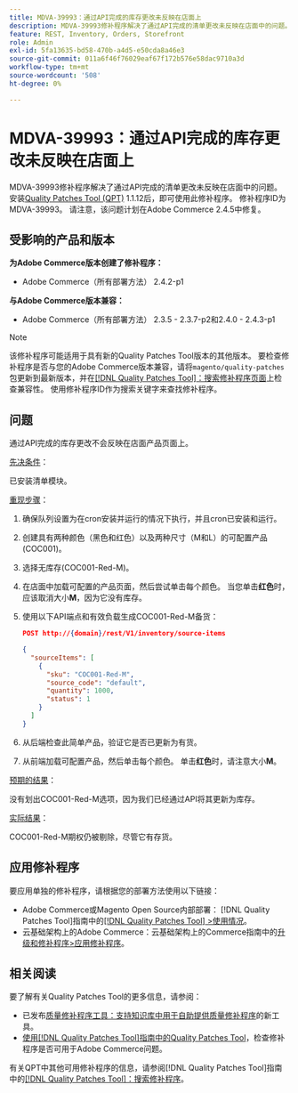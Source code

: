 ```yaml
---
title: MDVA-39993：通过API完成的库存更改未反映在店面上
description: MDVA-39993修补程序解决了通过API完成的清单更改未反映在店面中的问题。 安装[Quality Patches Tool (QPT)](https://experienceleague.adobe.com/en/docs/commerce-operations/tools/quality-patches-tool/quality-patches-tool-to-self-serve-quality-patches) 1.1.12后，即可使用此修补程序。 修补程序ID为MDVA-39993。 请注意，该问题计划在Adobe Commerce 2.4.5中修复。
feature: REST, Inventory, Orders, Storefront
role: Admin
exl-id: 5fa13635-bd58-470b-a4d5-e50cda8a46e3
source-git-commit: 011a6f46f76029eaf67f172b576e58dac9710a3d
workflow-type: tm+mt
source-wordcount: '508'
ht-degree: 0%

---
```


# MDVA-39993：通过API完成的库存更改未反映在店面上

MDVA-39993修补程序解决了通过API完成的清单更改未反映在店面中的问题。 安装[Quality Patches Tool (QPT)](https://experienceleague.adobe.com/en/docs/commerce-operations/tools/quality-patches-tool/quality-patches-tool-to-self-serve-quality-patches) 1.1.12后，即可使用此修补程序。 修补程序ID为MDVA-39993。 请注意，该问题计划在Adobe Commerce 2.4.5中修复。

## 受影响的产品和版本

**为Adobe Commerce版本创建了修补程序：**

* Adobe Commerce（所有部署方法） 2.4.2-p1

**与Adobe Commerce版本兼容：**

* Adobe Commerce（所有部署方法） 2.3.5 - 2.3.7-p2和2.4.0 - 2.4.3-p1

>[!NOTE]
>
>该修补程序可能适用于具有新的Quality Patches Tool版本的其他版本。 要检查修补程序是否与您的Adobe Commerce版本兼容，请将`magento/quality-patches`包更新到最新版本，并在[[!DNL Quality Patches Tool]：搜索修补程序页面](https://experienceleague.adobe.com/en/docs/commerce-operations/tools/quality-patches-tool/quality-patches-tool-to-self-serve-quality-patches)上检查兼容性。 使用修补程序ID作为搜索关键字来查找修补程序。

## 问题

通过API完成的库存更改不会反映在店面产品页面上。

<u>先决条件</u>：

已安装清单模块。

<u>重现步骤</u>：

1. 确保队列设置为在cron安装并运行的情况下执行，并且cron已安装和运行。
1. 创建具有两种颜色（黑色和红色）以及两种尺寸（M和L）的可配置产品(COC001)。
1. 选择无库存(COC001-Red-M)。
1. 在店面中加载可配置的产品页面，然后尝试单击每个颜色。 当您单击&#x200B;**红色**&#x200B;时，应该取消大小&#x200B;**M**，因为它没有库存。
1. 使用以下API端点和有效负载生成COC001-Red-M备货：

   ```json
   POST http://{domain}/rest/V1/inventory/source-items
   
   {
     "sourceItems": [
       {
         "sku": "COC001-Red-M",
         "source_code": "default",
         "quantity": 1000,
         "status": 1
       }
     ]
   }
   ```

1. 从后端检查此简单产品，验证它是否已更新为有货。
1. 从前端加载可配置产品，然后单击每个颜色。 单击&#x200B;**红色**&#x200B;时，请注意大小&#x200B;**M**。

<u>预期的结果</u>：

没有划出COC001-Red-M选项，因为我们已经通过API将其更新为库存。

<u>实际结果</u>：

COC001-Red-M期权仍被剔除，尽管它有存货。

## 应用修补程序

要应用单独的修补程序，请根据您的部署方法使用以下链接：

* Adobe Commerce或Magento Open Source内部部署： [!DNL Quality Patches Tool]指南中的[[!DNL Quality Patches Tool] >使用情况](/help/tools/quality-patches-tool/usage.md)。
* 云基础架构上的Adobe Commerce：云基础架构上的Commerce指南中的[升级和修补程序>应用修补程序](https://experienceleague.adobe.com/docs/commerce-cloud-service/user-guide/develop/upgrade/apply-patches.html)。

## 相关阅读

要了解有关Quality Patches Tool的更多信息，请参阅：

* 已发布[质量修补程序工具：支持知识库中用于自助提供质量修补程序](https://experienceleague.adobe.com/en/docs/commerce-operations/tools/quality-patches-tool/quality-patches-tool-to-self-serve-quality-patches)的新工具。
* [使用[!DNL Quality Patches Tool]指南中的Quality Patches Tool](/help/tools/quality-patches-tool/patches-available-in-qpt/check-patch-for-magento-issue-with-magento-quality-patches.md)，检查修补程序是否可用于Adobe Commerce问题。

有关QPT中其他可用修补程序的信息，请参阅[!DNL Quality Patches Tool]指南中的[[!DNL Quality Patches Tool]：搜索修补程序](https://experienceleague.adobe.com/tools/commerce-quality-patches/index.html)。
